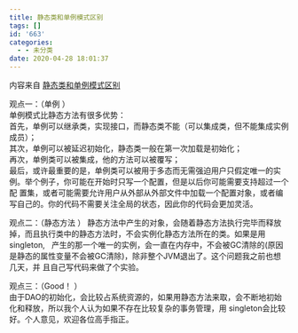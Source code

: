 ```yaml
---
title: 静态类和单例模式区别
tags: []
id: '663'
categories:
  - - 未分类
date: 2020-04-28 18:01:37
---
```


内容来自 [静态类和单例模式区别](https://www.cnblogs.com/zhangzt/p/4350556.html)

观点一：（单例 ）  
单例模式比静态方法有很多优势：  
首先，单例可以继承类，实现接口，而静态类不能（可以集成类，但不能集成实例成员）；  
其次，单例可以被延迟初始化，静态类一般在第一次加载是初始化；  
再次，单例类可以被集成，他的方法可以被覆写；  
最后，或许最重要的是，单例类可以被用于多态而无需强迫用户只假定唯一的实例。举个例子，你可能在开始时只写一个配置，但是以后你可能需要支持超过一个配 置集，或者可能需要允许用户从外部从外部文件中加载一个配置对象，或者编写自己的。你的代码不需要关注全局的状态，因此你的代码会更加灵活。

观点二：（静态方法 ） 静态方法中产生的对象，会随着静态方法执行完毕而释放掉，而且执行类中的静态方法时，不会实例化静态方法所在的类。如果是用singleton,   产生的那一个唯一的实例，会一直在内存中，不会被GC清除的(原因是静态的属性变量不会被GC清除)，除非整个JVM退出了。这个问题我之前也想几天，并 且自己写代码来做了个实验。

观点三：（Good！ ）  
由于DAO的初始化，会比较占系统资源的，如果用静态方法来取，会不断地初始化和释放，所以我个人认为如果不存在比较复杂的事务管理，用 singleton会比较好。个人意见，欢迎各位高手指正。